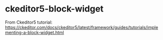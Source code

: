 # ckeditor5-block-widget
From Ckeditor5 tutorial: https://ckeditor.com/docs/ckeditor5/latest/framework/guides/tutorials/implementing-a-block-widget.html
